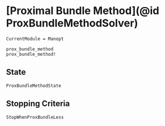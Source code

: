 # [Proximal Bundle Method](@id ProxBundleMethodSolver)

```@meta
CurrentModule = Manopt
```

```@docs
prox_bundle_method
prox_bundle_method!
```

## State

```@docs
ProxBundleMethodState
```

## Stopping Criteria
```@docs
StopWhenProxBundleLess
```